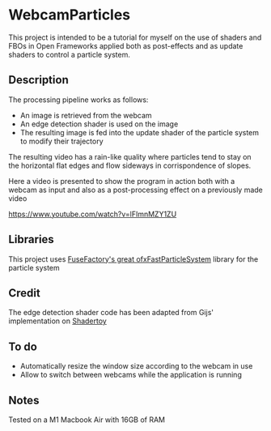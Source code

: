 # WebcamParticles
This project is intended to be a tutorial for myself on the use of shaders and FBOs in Open Frameworks applied both as post-effects and as update shaders to control a particle system.

## Description
The processing pipeline works as follows:
- An image is retrieved from the webcam
- An edge detection shader is used on the image
- The resulting image is fed into the update shader of the particle system to modify their trajectory

The resulting video has a rain-like quality where particles tend to stay on the horizontal flat edges and flow sideways in corrispondence of slopes.

Here a video is presented to show the program in action both with a webcam as input and also as a post-processing effect on a previously made video

https://www.youtube.com/watch?v=lFImnMZY1ZU

## Libraries
This project uses [FuseFactory's great ofxFastParticleSystem](https://github.com/fusefactory/ofxFastParticleSystem?tab=readme-ov-file) library for the particle system 

## Credit
The edge detection shader code has been adapted from Gijs' implementation on [ Shadertoy](https://www.shadertoy.com/view/td2yDm)  

## To do
- Automatically resize the window size according to the webcam in use
- Allow to switch between webcams while the application is running

## Notes
Tested on a M1 Macbook Air with 16GB of RAM
